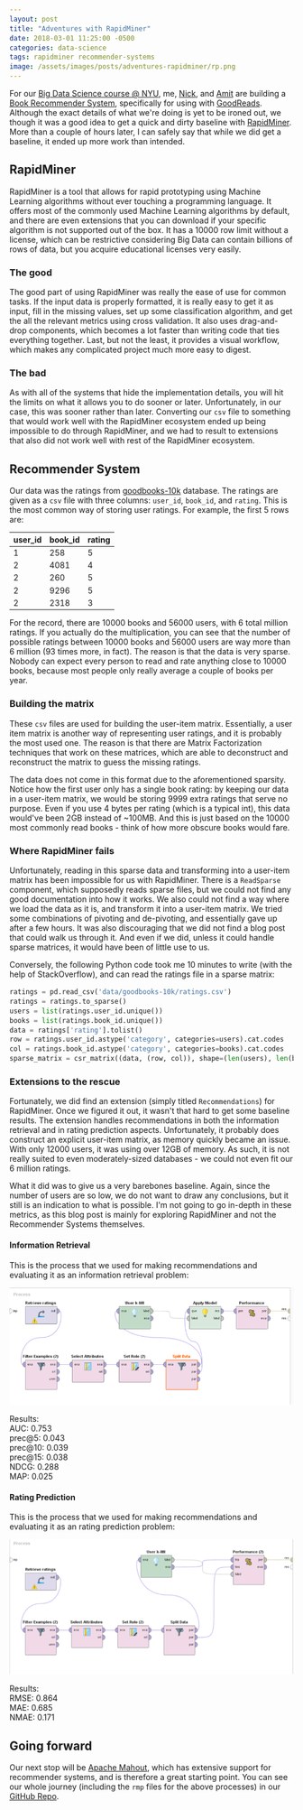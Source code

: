 ```yaml
---
layout: post
title: "Adventures with RapidMiner"
date: 2018-03-01 11:25:00 -0500
categories: data-science
tags: rapidminer recommender-systems
image: /assets/images/posts/adventures-rapidminer/rp.png
---
```


For our [Big Data Science course @ NYU](https://cs.nyu.edu/~abari/TeachingBDS.html), me, [Nick](https://nickgreenquist.github.io/), and [Amit](https://panghalamit.github.io/) are building a [Book Recommender System](https://github.com/dorukkilitcioglu/book-recommender-system), specifically for using with [GoodReads](https://www.goodreads.com/). Although the exact details of what we're doing is yet to be ironed out, we though it was a good idea to get a quick and dirty baseline with [RapidMiner](https://rapidminer.com/). More than a couple of hours later, I can safely say that while we did get a baseline, it ended up more work than intended.

## RapidMiner
RapidMiner is a tool that allows for rapid prototyping using Machine Learning algorithms without ever touching a programming language. It offers most of the commonly used Machine Learning algorithms by default, and there are even extensions that you can download if your specific algorithm is not supported out of the box. It has a 10000 row limit without a license, which can be restrictive considering Big Data can contain billions of rows of data, but you acquire educational licenses very easily.

### The good
The good part of using RapidMiner was really the ease of use for common tasks. If the input data is properly formatted, it is really easy to get it as input, fill in the missing values, set up some classification algorithm, and get the all the relevant metrics using cross validation. It also uses drag-and-drop components, which becomes a lot faster than writing code that ties everything together. Last, but not the least, it provides a visual workflow, which makes any complicated project much more easy to digest.

### The bad
As with all of the systems that hide the implementation details, you will hit the limits on what it allows you to do sooner or later. Unfortunately, in our case, this was sooner rather than later. Converting our `csv` file to something that would work well with the RapidMiner ecosystem ended up being impossible to do through RapidMiner, and we had to result to extensions that also did not work well with rest of the RapidMiner ecosystem.

## Recommender System
Our data was the ratings from [goodbooks-10k](https://github.com/zygmuntz/goodbooks-10k) database. The ratings are given as a `csv` file with three columns: `user_id`, `book_id`, and `rating`. This is the most common way of storing user ratings. For example, the first 5 rows are:

| user_id | book_id | rating |
|---------|---------|--------|
| 1       | 258     | 5      |
| 2       | 4081    | 4      |
| 2       | 260     | 5      |
| 2       | 9296    | 5      |
| 2       | 2318    | 3      |

For the record, there are 10000 books and 56000 users, with 6 total million ratings. If you actually do the multiplication, you can see that the number of possible ratings between 10000 books and 56000 users are way more than 6 million (93 times more, in fact). The reason is that the data is very sparse. Nobody can expect every person to read and rate anything close to 10000 books, because most people only really average a couple of books per year.

### Building the matrix
These `csv` files are used for building the user-item matrix. Essentially, a user item matrix is another way of representing user ratings, and it is probably the most used one. The reason is that there are Matrix Factorization techniques that work on these matrices, which are able to deconstruct and reconstruct the matrix to guess the missing ratings.

The data does not come in this format due to the aforementioned sparsity. Notice how the first user only has a single book rating: by keeping our data in a user-item matrix, we would be storing 9999 extra ratings that serve no purpose. Even if you use 4 bytes per rating (which is a typical int), this data would've been 2GB instead of ~100MB. And this is just based on the 10000 most commonly read books - think of how more obscure books would fare.

### Where RapidMiner fails
Unfortunately, reading in this sparse data and transforming into a user-item matrix has been impossible for us with RapidMiner. There is a `ReadSparse` component, which supposedly reads sparse files, but we could not find any good documentation into how it works. We also could not find a way where we load the data as it is, and transform it into a user-item matrix. We tried some combinations of pivoting and de-pivoting, and essentially gave up after a few hours. It was also discouraging that we did not find a blog post that could walk us through it. And even if we did, unless it could handle sparse matrices, it would have been of little use to us.

Conversely, the following Python code took me 10 minutes to write (with the help of StackOverflow), and can read the ratings file in a sparse matrix:

```python
ratings = pd.read_csv('data/goodbooks-10k/ratings.csv')
ratings = ratings.to_sparse()
users = list(ratings.user_id.unique())
books = list(ratings.book_id.unique())
data = ratings['rating'].tolist()
row = ratings.user_id.astype('category', categories=users).cat.codes
col = ratings.book_id.astype('category', categories=books).cat.codes
sparse_matrix = csr_matrix((data, (row, col)), shape=(len(users), len(books)), dtype = np.dtype('u1'))
```

### Extensions to the rescue
Fortunately, we did find an extension (simply titled `Recommendations`) for RapidMiner. Once we figured it out, it wasn't that hard to get some baseline results. The extension handles recommendations in both the information retrieval and in rating prediction aspects. Unfortunately, it probably does construct an explicit user-item matrix, as memory quickly became an issue. With only 12000 users, it was using over 12GB of memory. As such, it is not really suited to even moderately-sized databases - we could not even fit our 6 million ratings.

What it did was to give us a very barebones baseline. Again, since the number of users are so low, we do not want to draw any conclusions, but it still is an indication to what is possible. I'm not going to go in-depth in these metrics, as this blog post is mainly for exploring RapidMiner and not the Recommender Systems themselves.

#### Information Retrieval
This is the process that we used for making recommendations and evaluating it as an information retrieval problem:

![Information Retrieval Task](/assets/images/posts/adventures-rapidminer/ir.png "Information Retrieval Task")

Results:  
AUC: 0.753  
prec@5: 0.043  
prec@10: 0.039  
prec@15: 0.038  
NDCG: 0.288  
MAP: 0.025  

#### Rating Prediction
This is the process that we used for making recommendations and evaluating it as an rating prediction problem:

![Rating Prediction Task](/assets/images/posts/adventures-rapidminer/rp.png "Rating Prediction Task")

Results:  
RMSE: 0.864  
MAE: 0.685  
NMAE: 0.171  

## Going forward
Our next stop will be [Apache Mahout](https://mahout.apache.org/), which has extensive support for recommender systems, and is therefore a great starting point. You can see our whole journey (including the `rmp` files for the above processes) in our [GitHub Repo](https://github.com/dorukkilitcioglu/book-recommender-system).
